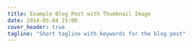 ```yaml
---
title: Example Blog Post with Thumbnail Image
date: 2014-05-04 15:00
cover_header: true
tagline: "Short tagline with keywords for the blog post"
---
```

